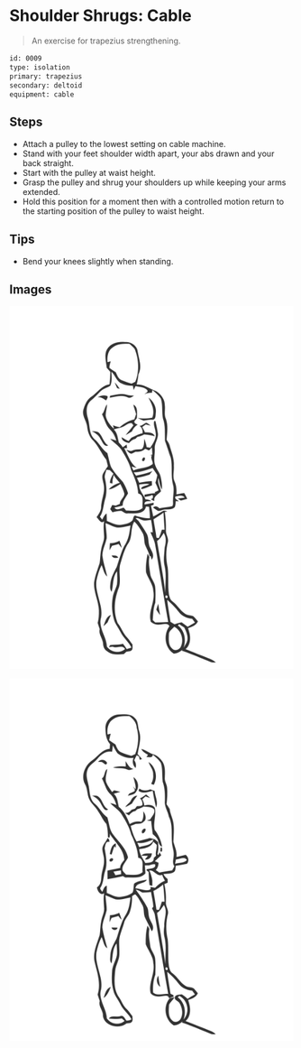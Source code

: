 # Shoulder Shrugs: Cable

> An exercise for trapezius strengthening.

``` 
id: 0009 
type: isolation 
primary: trapezius 
secondary: deltoid 
equipment: cable 
``` 


## Steps


 - Attach a pulley to the lowest setting on cable machine.
 - Stand with your feet shoulder width apart, your abs drawn and your back straight.
 - Start with the pulley at waist height.
 - Grasp the pulley and shrug your shoulders up while keeping your arms extended.
 - Hold this position for a moment then with a controlled motion return to the starting position of the pulley to waist height.

## Tips


 - Bend your knees slightly when standing.

## Images

![](./../svg/0009-relaxation.svg "")

![](./../svg/0009-tension.svg "")

